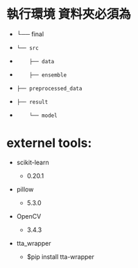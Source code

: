 # 執行環境 資料夾必須為
* └── final
*     └── src
*         ├── data
*         ├── ensemble
*	  ├── preprocessed_data
*	  ├── result
*         └── model


        
		
# externel tools:

* scikit-learn 
    * 0.20.1
	
* pillow 
    * 5.3.0

* OpenCV
    * 3.4.3

* tta_wrapper
    * $pip install tta-wrapper


